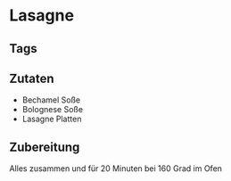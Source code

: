 # Lasagne

## Tags

## Zutaten

- Bechamel Soße
- Bolognese Soße
- Lasagne Platten

## Zubereitung

Alles zusammen und für 20 Minuten bei 160 Grad im Ofen
